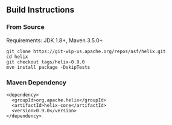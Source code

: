 <!---
Licensed to the Apache Software Foundation (ASF) under one
or more contributor license agreements.  See the NOTICE file
distributed with this work for additional information
regarding copyright ownership.  The ASF licenses this file
to you under the Apache License, Version 2.0 (the
"License"); you may not use this file except in compliance
with the License.  You may obtain a copy of the License at

  http://www.apache.org/licenses/LICENSE-2.0

Unless required by applicable law or agreed to in writing,
software distributed under the License is distributed on an
"AS IS" BASIS, WITHOUT WARRANTIES OR CONDITIONS OF ANY
KIND, either express or implied.  See the License for the
specific language governing permissions and limitations
under the License.
-->

Build Instructions
------------------

### From Source

Requirements: JDK 1.8+, Maven 3.5.0+

```
git clone https://git-wip-us.apache.org/repos/asf/helix.git
cd helix
git checkout tags/helix-0.9.0
mvn install package -DskipTests
```

### Maven Dependency

```
<dependency>
  <groupId>org.apache.helix</groupId>
  <artifactId>helix-core</artifactId>
  <version>0.9.0</version>
</dependency>
```
